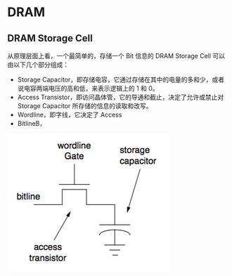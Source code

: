 # DRAM


## DRAM Storage Cell

从原理层面上看，一个最简单的，存储一个 Bit 信息的 DRAM Storage Cell 可以由以下几个部分组成：

* Storage Capacitor，即存储电容，它通过存储在其中的电量的多和少，或者说电容两端电压的高和低，来表示逻辑上的 1 和 0。
* Access Transistor，即访问晶体管，它的导通和截止，决定了允许或禁止对 Storage Capacitor 所存储的信息的读取和改写。
* Wordline，即字线，它决定了 Access 
* BitlineB，

![](dram_storage_cell.png)